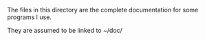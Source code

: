 The files in this directory are the complete documentation for some programs I use.

They are assumed to be linked to ~/doc/
